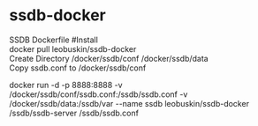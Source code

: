 # ssdb-docker
SSDB Dockerfile
#Install  
docker pull leobuskin/ssdb-docker  
Create Directory /docker/ssdb/conf  /docker/ssdb/data  
Copy ssdb.conf to /docker/ssdb/conf  

docker run -d -p 8888:8888 -v /docker/ssdb/conf/ssdb.conf:/ssdb/ssdb.conf -v /docker/ssdb/data:/ssdb/var --name ssdb leobuskin/ssdb-docker /ssdb/ssdb-server /ssdb/ssdb.conf
